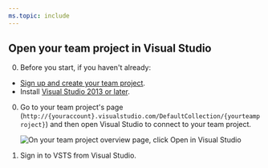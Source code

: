 ```yaml
---
ms.topic: include
---
```


##	Open your team project in Visual Studio

0. Before you start, if you haven't already:

 * [Sign up and create your team project](../../accounts/create-account-msa-or-work-student.md).
 * Install [Visual Studio 2013 or later](https://www.visualstudio.com/en-us/downloads).

0. Go to your team project's page 
(```http://{youraccount}.visualstudio.com/DefaultCollection/{yourteamproject}```)
and then open Visual Studio to connect to your team project.

	![On your team project overview page, click Open in Visual Studio](../../_shared/_img/GoHomeOpenInVisualStudio.png)

0. Sign in to VSTS from Visual Studio. 